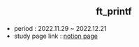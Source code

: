 <div align=center><h2>ft_printf</h2></div>


* period
  : 2022.11.29 ~ 2022.12.21
* study page link
  : [notion page](https://flower-donut-4f5.notion.site/ft_printf-fa857b6014104e31a732d03e0b7c54e0)
